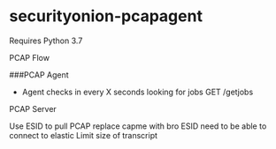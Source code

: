 # securityonion-pcapagent

Requires Python 3.7  

PCAP Flow


###PCAP Agent

- Agent checks in every X seconds looking for jobs GET /getjobs


PCAP Server

Use ESID to pull PCAP
replace capme with bro
ESID need to be able to connect to elastic
Limit size of transcript
